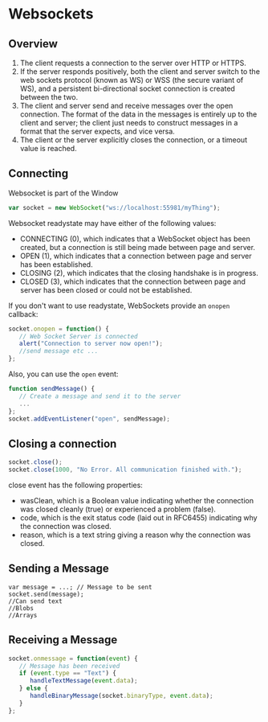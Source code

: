 # Websockets

## Overview

1. The client requests a connection to the server over HTTP or HTTPS.
2. If the server responds positively, both the client and server switch to the web sockets protocol (known as WS) or WSS (the secure variant of WS), and a persistent bi-directional socket connection is created between the two.
3. The client and server send and receive messages over the open connection. The format of the data in the messages is entirely up to the client and server; the client just needs to construct messages in a format that the server expects, and vice versa.
4. The client or the server explicitly closes the connection, or a timeout value is reached.

## Connecting
Websocket is part of the Window
```javascript
var socket = new WebSocket("ws://localhost:55981/myThing");
```

Websocket readystate may have either of the following values:
* CONNECTING (0), which indicates that a WebSocket object has been created, but a connection is still being made between page and server.
* OPEN (1), which indicates that a connection between page and server has been established.
* CLOSING (2), which indicates that the closing handshake is in progress.
* CLOSED (3), which indicates that the connection between page and server has been closed or could not be established.

If you don't want to use readystate, WebSockets provide an `onopen` callback:
```javascript
socket.onopen = function() {
   // Web Socket Server is connected
   alert("Connection to server now open!");
   //send message etc ...
};
```

Also, you can use the `open` event:
```javascript
function sendMessage() {
   // Create a message and send it to the server
   ...
};
socket.addEventListener("open", sendMessage);
```

## Closing a connection

```javascript
socket.close();
socket.close(1000, "No Error. All communication finished with.");
```

close event has the following properties:
* wasClean, which is a Boolean value indicating whether the connection was closed cleanly (true) or experienced a problem (false).
* code, which is the exit status code (laid out in RFC6455) indicating why the connection was closed.
* reason, which is a text string giving a reason why the connection was closed.

## Sending a Message

```
var message = ...; // Message to be sent
socket.send(message);
//Can send text
//Blobs
//Arrays
```

## Receiving a Message

```javascript
socket.onmessage = function(event) {
   // Message has been received
   if (event.type == "Text") {
      handleTextMessage(event.data);
   } else {
      handleBinaryMessage(socket.binaryType, event.data);
   }
};
```

